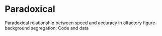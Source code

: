 # Paradoxical
Paradoxical relationship between speed and accuracy in olfactory figure-background segregation:
Code and data
